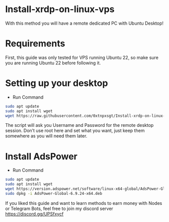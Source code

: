 # Install-xrdp-on-linux-vps


With this method you will have a remote dedicated PC with Ubuntu Desktop!

# Requirements
First, this guide was only tested for VPS running Ubuntu 22, so make sure you are running Ubuntu 22 before following it.

# Setting up your desktop
- Run Command

```bash
sudo apt update
sudo apt install wget
wget https://raw.githubusercontent.com/0xtnpxsgt/Install-xrdp-on-linux-vps/refs/heads/main/install-script.sh && chmod +x install-script.sh && ./install-script.sh
```
The script will ask you Username and Password for the remote desktop session. Don’t use root here and set what you want, just keep them somewhere as you will need them later.

# Install AdsPower
- Run Command
```bash
sudo apt update
sudo apt install wget
wget https://version.adspower.net/software/linux-x64-global/AdsPower-Global-6.9.24-x64.deb
sudo dpkg -i AdsPower-Global-6.9.24-x64.deb
```

If you liked this guide and want to learn methods to earn money with Nodes or Telegram Bots, feel free to join my discord server https://discord.gg/UPSfxycf
